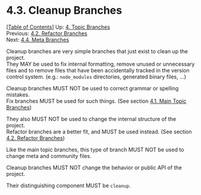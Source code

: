 # 4.3. Cleanup Branches #

\[[Table of Contents](../index.md#table-of-contents)\]
Up: [4. Topic Branches](../topic-branches.md)  
Previous: [4.2. Refactor Branches](refactor.md)  
Next: [4.4. Meta Branches](meta.md)

Cleanup branches are very simple branches that just exist to clean up the project.  
They MAY be used to fix internal formatting, remove unused or unnecessary files and to remove files that have been
accidentally tracked in the version control system. (e.g.: `node_modules` directories, generated binary files, ...)

Cleanup branches MUST NOT be used to correct grammar or spelling mistakes.  
Fix branches MUST be used for such things. (See section [4.1. Main Topic Branches](main-topics.md#fix-branches))

They also MUST NOT be used to change the internal structure of the project.  
Refactor branches are a better fit, and MUST be used instead. (See section [4.2. Refactor Branches](refactor.md))

Like the main topic branches, this type of branch MUST NOT be used to change meta and community files.

Cleanup branches MUST NOT change the behavior or public API of the project.

Their distinguishing component MUST be `cleanup`.
